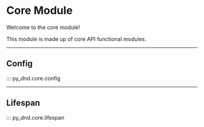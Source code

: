# Core Module

Welcome to the core module!

This module is made up of core API functional modules.
___
## Config
::: py_dnd.core.config

___
## Lifespan
::: py_dnd.core.lifespan
